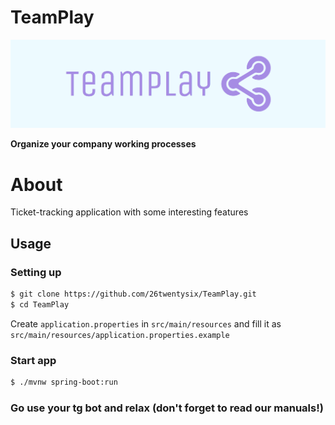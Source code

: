 #  TeamPlay
<img src="assets/banner.png" alt="banner.png">

**Organize your company working processes**

# About
Ticket-tracking application with some interesting features 

## Usage
### Setting up
```sh
$ git clone https://github.com/26twentysix/TeamPlay.git
$ cd TeamPlay
```
Create `application.properties` in `src/main/resources` and fill it as `src/main/resources/application.properties.example`
### Start app
```sh
$ ./mvnw spring-boot:run
```
### Go use your tg bot and relax (don't forget to read our manuals!)